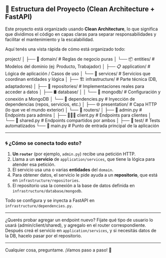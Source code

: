 ## 🧱 Estructura del Proyecto (Clean Architecture + FastAPI)

Este proyecto está organizado usando **Clean Architecture**, lo que significa que dividimos el código en capas claras para separar responsabilidades y facilitar el mantenimiento y la escalabilidad.

Aquí tenés una vista rápida de cómo está organizado todo:

project/
│
├── 🧠 domain/                # Reglas de negocio puras
│   └── 📦 entities/          # Modelos del dominio (ej: Producto, Trabajador)
│
├── 📋 application/           # Lógica de aplicación / Casos de uso
│   └── 🔧 services/          # Servicios que coordinan entidades y lógica
│
├── 🏗️ infrastructure/        # Parte técnica (DB, adaptadores)
│   ├── 📁 repositories/      # Implementaciones reales para acceder a datos
│   ├── 🛢️ database/
│   │   └── 🍃 mongodb/       # Configuración y conexión a MongoDB
│   └── 🧩 dependencies.py    # Inyección de dependencias (repos, servicios, etc.)
│
├── 🌐 presentation/          # Capa HTTP (lo que ve el mundo exterior)
│   └── 🚏 routers/
│       ├── 👤 admin.py       # Endpoints para admins
│       ├── 🧑‍🤝‍🧑 client.py      # Endpoints para clientes
│       └── 🔁 shared.py      # Endpoints compartidos por ambos
│
├── 🧪 test/                  # Tests automatizados
└── 🚀 main.py                # Punto de entrada principal de la aplicación

---

### 🌀 ¿Cómo se conecta todo esto?

1. **Un `router`** (por ejemplo, `admin.py`) recibe una petición HTTP.
2. Llama a un **servicio** de `application/services`, que tiene la lógica para atender esa petición.
3. El servicio usa una o varias **entidades** del `domain`.
4. Para obtener datos, el servicio le pide ayuda a un **repositorio**, que está en `infrastructure/repositories`.
5. El repositorio usa la conexión a la base de datos definida en `infrastructure/database/mongodb`.

Todo se configura y se inyecta a FastAPI en `infrastructure/dependencies.py`.

---

¿Querés probar agregar un endpoint nuevo? Fijate qué tipo de usuario lo usará (admin/client/shared), y agregalo en el router correspondiente. Después creá el servicio en `application/services`, y si necesitás datos de la DB, hacelo pasar por el repositorio.

---

Cualquier cosa, preguntame. ¡Vamos paso a paso! 🚀

